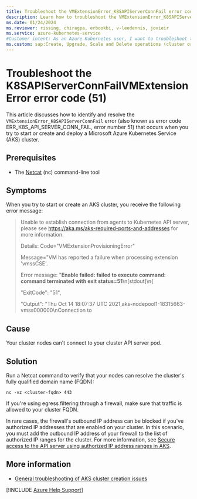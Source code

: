 ```yaml
---
title: Troubleshoot the VMExtensionError_K8SAPIServerConnFail error code 
description: Learn how to troubleshoot the VMExtensionError_K8SAPIServerConnFail error (51) when you try to start or create and deploy an Azure Kubernetes Service (AKS) cluster.
ms.date: 01/24/2024
ms.reviewer: rissing, chiragpa, erbookbi, v-leedennis, jovieir
ms.service: azure-kubernetes-service
#Customer intent: As an Azure Kubernetes user, I want to troubleshoot the VMExtensionError_K8SAPIServerConnFail error code (or error code ERR_K8S_API_SERVER_CONN_FAIL, error number 51) so that I can successfully start or create and deploy an Azure Kubernetes Service (AKS) cluster.
ms.custom: sap:Create, Upgrade, Scale and Delete operations (cluster or nodepool)
---
```

# Troubleshoot the K8SAPIServerConnFailVMExtensionError error code (51)

This article discusses how to identify and resolve the `VMExtensionError_K8SAPIServerConnFail` error (also known as error code ERR_K8S_API_SERVER_CONN_FAIL, error number 51) that occurs when you try to start or create and deploy a Microsoft Azure Kubernetes Service (AKS) cluster.

## Prerequisites

- The [Netcat](https://linuxcommandlibrary.com/man/netcat) (nc) command-line tool

## Symptoms

When you try to start or create an AKS cluster, you receive the following error message:

> Unable to establish connection from agents to Kubernetes API server, please see <https://aka.ms/aks-required-ports-and-addresses> for more information.
>
> Details: Code="VMExtensionProvisioningError"
>
> Message="VM has reported a failure when processing extension 'vmssCSE'.
>
> Error message: "**Enable failed: failed to execute command: command terminated with exit status=51**\n[stdout]\n{
>
> "ExitCode": "51",
>
> "Output": "Thu Oct 14 18:07:37 UTC 2021,aks-nodepool1-18315663-vmss000000\\nConnection to

## Cause

Your cluster nodes can't connect to your cluster API server pod.

## Solution

Run a Netcat command to verify that your nodes can resolve the cluster's fully qualified domain name (FQDN):

```shell
nc -vz <cluster-fqdn> 443
```

If you're using egress filtering through a firewall, make sure that traffic is allowed to your cluster FQDN.

In rare cases, the firewall's outbound IP address can be blocked if you've authorized IP addresses that are enabled on your cluster. In this scenario, you must add the outbound IP address of your firewall to the list of authorized IP ranges for the cluster. For more information, see [Secure access to the API server using authorized IP address ranges in AKS](/azure/aks/api-server-authorized-ip-ranges).

## More information

- [General troubleshooting of AKS cluster creation issues](troubleshoot-aks-cluster-creation-issues.md)

[!INCLUDE [Azure Help Support](../../../includes/azure-help-support.md)]
